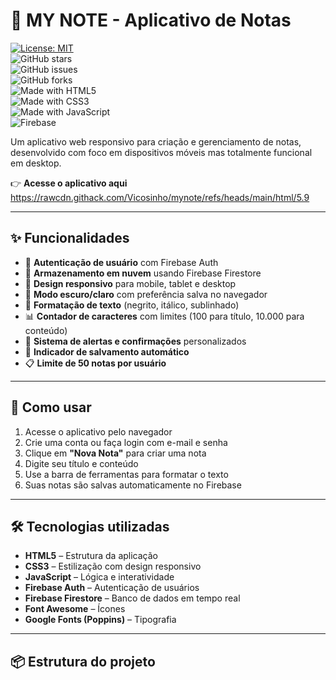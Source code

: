 # 📝 MY NOTE - Aplicativo de Notas

[![License: MIT](https://img.shields.io/badge/License-MIT-yellow.svg)](LICENSE)  
![GitHub stars](https://img.shields.io/github/stars/viquinho/my-note?style=social)  
![GitHub issues](https://img.shields.io/github/issues/viquinho/my-note)  
![GitHub forks](https://img.shields.io/github/forks/viquinho/my-note?style=social)  
![Made with HTML5](https://img.shields.io/badge/Made%20with-HTML5-orange?logo=html5)  
![Made with CSS3](https://img.shields.io/badge/Made%20with-CSS3-blue?logo=css3)  
![Made with JavaScript](https://img.shields.io/badge/Made%20with-JavaScript-yellow?logo=javascript)  
![Firebase](https://img.shields.io/badge/Firebase-0059?logo=firebase)  

Um aplicativo web responsivo para criação e gerenciamento de notas, desenvolvido com foco em dispositivos móveis mas totalmente funcional em desktop.  

👉 **Acesse o aplicativo aqui** https://rawcdn.githack.com/Vicosinho/mynote/refs/heads/main/html/5.9

---

## ✨ Funcionalidades

- 🔐 **Autenticação de usuário** com Firebase Auth  
- 💾 **Armazenamento em nuvem** usando Firebase Firestore  
- 📱 **Design responsivo** para mobile, tablet e desktop  
- 🌙 **Modo escuro/claro** com preferência salva no navegador  
- 🎨 **Formatação de texto** (negrito, itálico, sublinhado)  
- 📊 **Contador de caracteres** com limites (100 para título, 10.000 para conteúdo)  
- 🔔 **Sistema de alertas e confirmações** personalizados  
- 💾 **Indicador de salvamento automático**  
- 📋 **Limite de 50 notas por usuário**  

---

## 🚀 Como usar

1. Acesse o aplicativo pelo navegador  
2. Crie uma conta ou faça login com e-mail e senha  
3. Clique em **"Nova Nota"** para criar uma nota  
4. Digite seu título e conteúdo  
5. Use a barra de ferramentas para formatar o texto  
6. Suas notas são salvas automaticamente no Firebase  

---

## 🛠️ Tecnologias utilizadas

- **HTML5** – Estrutura da aplicação  
- **CSS3** – Estilização com design responsivo  
- **JavaScript** – Lógica e interatividade  
- **Firebase Auth** – Autenticação de usuários  
- **Firebase Firestore** – Banco de dados em tempo real  
- **Font Awesome** – Ícones  
- **Google Fonts (Poppins)** – Tipografia  

---

## 📦 Estrutura do projeto

